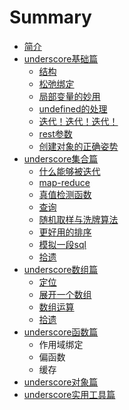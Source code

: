 # Summary

* [简介](README.md)
* [underscore基础篇](base/README.md)
   * [结构](base/结构.md)
   * [松弛绑定](base/松弛绑定.md)
   * [局部变量的妙用](base/局部变量的妙用.md)
   * [undefined的处理](base/undefined的处理.md)
   * [迭代！迭代！迭代！](base/迭代！迭代！迭代！.md)
   * [rest参数](base/rest参数.md)
   * [创建对象的正确姿势](base/创建对象的正确姿势.md)
* [underscore集合篇](collection/README.md)
   * [什么能够被迭代](collection/什么能够被迭代.md)
   * [map-reduce](collection/map-reduce.md)
   * [真值检测函数](collection/真值检测函数.md)
   * [查询](collection/查询.md)
   * [随机取样与洗牌算法](collection/随机取样与洗牌算法.md)
   * [更好用的排序](collection/更好用的排序.md)
   * [模拟一段sql](collection/模拟一段sql.md)
   * [拾遗](collection/拾遗.md)
* [underscore数组篇](array/README.md)
   * [定位](array/定位.md)
   * [展开一个数组](array/展开一个数组.md)
   * [数组运算](array/数组运算.md)
   * [拾遗](array/拾遗.md)
* [underscore函数篇](function/README.md)
   * 作用域绑定
   * 偏函数
   * 缓存
* [underscore对象篇](object/README.md)
* [underscore实用工具篇](utility/README.md)

